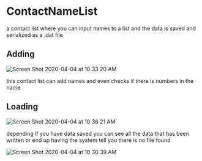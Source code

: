 # ContactNameList
a contact list where you can input names to a list and the data is saved and serialized as a .dat file

## Adding 

![Screen Shot 2020-04-04 at 10 33 20 AM](https://user-images.githubusercontent.com/49207684/78453525-47b1e400-7660-11ea-89bd-8335a7e55b28.png)

this contact list can add names and even checks if there is numbers in the name

## Loading 

![Screen Shot 2020-04-04 at 10 36 21 AM](https://user-images.githubusercontent.com/49207684/78453550-7c25a000-7660-11ea-9bbb-9b98fd80b134.png)

depending if you have data saved you can see all the data that has been written or 
end up having the system tell you there is no file found

![Screen Shot 2020-04-04 at 10 30 39 AM](https://user-images.githubusercontent.com/49207684/78453579-abd4a800-7660-11ea-87d7-d49b609220dd.png)

